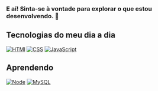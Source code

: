 ### E aí! Sinta-se à vontade para explorar o que estou desenvolvendo. 👋

## Tecnologias do meu dia a dia

[![HTMl](https://img.shields.io/badge/HTML5-E34F26?style=for-the-badge&logo=html5&logoColor=white)](https://github.com/Andrioh/html-css)
[![CSS](https://img.shields.io/badge/CSS3-1572B6?style=for-the-badge&logo=css3&logoColor=white)](https://github.com/Andrioh/html-css)
[![JavaScript](https://img.shields.io/badge/JavaScript-323330?style=for-the-badge&logo=javascript&logoColor=F7DF1E)](https://github.com/Andrioh/JavaScript)

## Aprendendo

[![Node](https://img.shields.io/badge/Node.js-43853D?style=for-the-badge&logo=node.js&logoColor=white)](https://github.com/Andrioh/Node.js)
[![MySQL](https://img.shields.io/badge/MySQL-00000F?style=for-the-badge&logo=mysql&logoColor=white)](https://github.com/Andrioh/Node.js)
